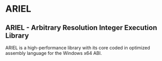 # ARIEL
## ARIEL - Arbitrary Resolution Integer Execution Library
ARIEL is a high-performance library with its core coded in optimized assembly language for the Windows x64 ABI.
